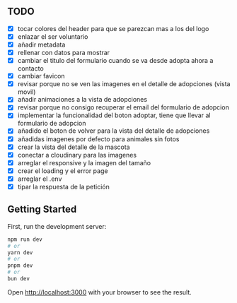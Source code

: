 ## TODO

- [x] tocar colores del header para que se parezcan mas a los del logo
- [x] enlazar el ser voluntario
- [x] añadir metadata
- [x] rellenar con datos para mostrar
- [x] cambiar el titulo del formulario cuando se va desde adopta ahora a contacto
- [x] cambiar favicon
- [x] revisar porque no se ven las imagenes en el detalle de adopciones (vista movil)
- [x] añadir animaciones a la vista de adopciones
- [x] revisar porque no consigo recuperar el email del formulario de adopcion
- [x] implementar la funcionalidad del boton adoptar, tiene que llevar al formulario de adopcion
- [x] añadido el boton de volver para la vista del detalle de adopciones
- [x] añadidas imagenes por defecto para animales sin fotos
- [x] crear la vista del detalle de la mascota
- [x] conectar a cloudinary para las imagenes
- [x] arreglar el responsive y la imagen del tamaño
- [x] crear el loading y el error page
- [x] arreglar el .env
- [x] tipar la respuesta de la petición

## Getting Started

First, run the development server:

```bash
npm run dev
# or
yarn dev
# or
pnpm dev
# or
bun dev
```

Open [http://localhost:3000](http://localhost:3000) with your browser to see the result.
